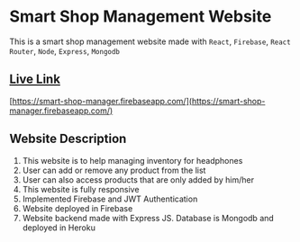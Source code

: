# Smart Shop Management Website

This is a smart shop management website made with `React`, `Firebase`, `React` `Router`, `Node`, `Express`, `Mongodb`

## [Live Link](https://smart-shop-manager.firebaseapp.com/)

[https://smart-shop-manager.firebaseapp.com/](https://smart-shop-manager.firebaseapp.com/)

## Website Description

<ol>
  <li>This website is to help managing inventory for headphones</li>
  <li>User can add or remove any product from the list</li>
  <li>User can also access products that are only added by him/her</li>
  <li>This website is fully responsive</li>
  <li>Implemented Firebase and JWT Authentication</li>
  <li>Website deployed in Firebase</li>
  <li>Website backend made with Express JS. Database is Mongodb and deployed in Heroku</li>
</ol>
